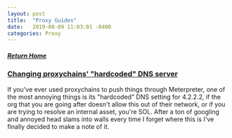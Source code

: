 ```yaml
---
layout: post
title:  "Proxy Guides"
date:   2019-08-09 11:03:01 -0400
categories: Proxy
---
```

##### [Return Home](https://thegetch.github.io/penetration/testing/resources/2019/08/09/Home/)

### [Changing proxychains' "hardcoded" DNS server](http://carnal0wnage.attackresearch.com/2013/09/changing-proxychains-hardcoded-dns.html)

If you've ever used proxychains to push things through Meterpreter, one of the most annoying things is its "hardcoded" DNS setting for 4.2.2.2, if the org that you are going after doesn't allow this out of their network, or if you are trying to resolve an internal asset, you're SOL. After a ton of googling and annoyed head slams into walls every time I forget where this is I've finally decided to make a note of it.
